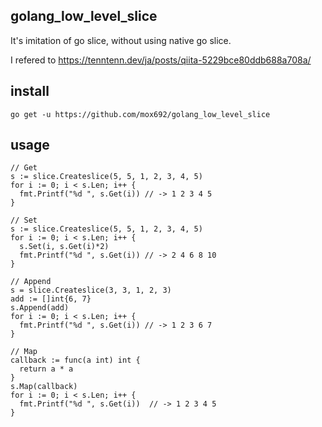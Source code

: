 ## golang_low_level_slice
It's imitation of go slice, without using native go slice.  

I refered to https://tenntenn.dev/ja/posts/qiita-5229bce80ddb688a708a/

## install
`go get -u https://github.com/mox692/golang_low_level_slice`

## usage

```
// Get
s := slice.Createslice(5, 5, 1, 2, 3, 4, 5)
for i := 0; i < s.Len; i++ {
  fmt.Printf("%d ", s.Get(i)) // -> 1 2 3 4 5
}

// Set
s := slice.Createslice(5, 5, 1, 2, 3, 4, 5)
for i := 0; i < s.Len; i++ {
  s.Set(i, s.Get(i)*2)
  fmt.Printf("%d ", s.Get(i)) // -> 2 4 6 8 10 
}

// Append
s = slice.Createslice(3, 3, 1, 2, 3)
add := []int{6, 7}
s.Append(add)
for i := 0; i < s.Len; i++ {
  fmt.Printf("%d ", s.Get(i)) // -> 1 2 3 6 7 
}

// Map
callback := func(a int) int {
  return a * a
}
s.Map(callback)
for i := 0; i < s.Len; i++ {
  fmt.Printf("%d ", s.Get(i))  // -> 1 2 3 4 5
}
```
